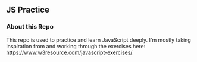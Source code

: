 ## JS Practice

<!-- Live site:** https://ash1eygrace.github.io/practice/ -->

### About this Repo

This repo is used to practice and learn JavaScript deeply. I'm mostly taking inspiration from and working through the exercises here: https://www.w3resource.com/javascript-exercises/
